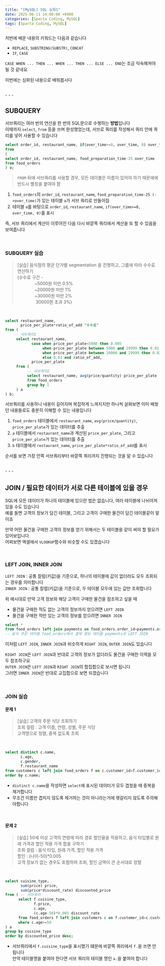 ```yaml
---
title: "[MySQL] SQL 심화1"
date: 2025-06-11 14:00:00 +0900
categories: [Sparta Coding, MySQL]
tags: [Sparta Coding, MySQL]
---
```


저번에 배운 내용의 키워드는 다음과 같습니다 
- `REPLACE`, `SUBSTRING(SUBSTR)`, `CONCAT`
- `IF`, `CASE`

`CASE WHEN ... THEN ... WHEN ... THEN ... ELSE ... END`는 조금 익숙해져야 될 것 같네요
   
이번에는 심화된 내용으로 배워봅시다   

<br>
- - -

## SUBQUERY

서브쿼리는 여러 번의 연산을 한 번의 SQL문으로 수행하는 **방법**입니다   
이때까지 `select`, `from` 등을 쓰며 완성했었는데, 서브로 쿼리를 작성해서 쿼리 안에 쿼리를 넣어 사용할 수 있습니다   
   
```sql
select order_id, restaurant_name, if(over_time>=0, over_time, 0) over_time
from 
(
select order_id, restaurant_name, food_preparation_time-25 over_time
from food_orders
) a;
```

> `FROM` 뒤에 서브쿼리를 사용할 경우, 모든 테이블은 이름이 있어야 하기 때문에에 반드시 별칭을 붙여야 함   

1. `food_orders`의 `order_id`, `restaurant_name`, `food_preparation_time-25 (->over_time)`가 있는 테이블 `a`가 서브 쿼리로 만들어짐
2. 테이블 `a`를 바탕으로 `order_id`, `restaurant_name`, `if(over_time>=0, over_time, 0)`를 표시   

즉, 서브 쿼리에서 계산이 이루어진 다음 다시 바깥쪽 쿼리에서 계산을 또 할 수 있음을 보여줍니다   

<br>
   
### SUBQUERY 실습
> [실습] 음식점의 평균 단가별 segmentation 을 진행하고, 그룹에 따라 수수료 연산하기   
> (수수료 구간 -   
> 　　　　~5000원 미만 0.5%   
> 　　　　~20000원 미만 1%   
> 　　　　~30000원 미만 2%   
> 　　　　 30000원 초과 3%)   

<br>

```sql
select restaurant_name,
       price_per_plate*ratio_of_add "수수료"
from (
    -- 서브쿼리1
     select restaurant_name,
            case when price_per_plate<5000 then 0.005
                 when price_per_plate between 5000 and 19999 then 0.01
                 when price_per_plate between 20000 and 29999 then 0.02
                 else 0.03 end ratio_of_add,
            price_per_plate
     from (
          -- 서브쿼리2
          select restaurant_name, avg(price/quantity) price_per_plate
          from food_orders
          group by 1
     ) a
) b;
```

서브쿼리를 사용하니 내용이 길어지며 복잡하게 느껴지지만 하나씩 살펴보면 이미 배웠던 내용들로도 충분히 이해할 수 있는 내용입니다   
   
1. `food_orders` 테이블에서 `restaurant_name`, `avg(price/quantity)`, `price_per_plate`가 있는 데이터를 추출
2. `a` 테이블에서 `restaurant_name`과 계산된 `price_per_plate`, 그리고 `price_per_plate`가 있는 데이터를 추출
3. `b` 테이블에서 `restaurant_name`, `price_per_plate*ratio_of_add`를 표시

순서를 보면 가장 안쪽 서브쿼리부터 바깥쪽 쿼리까지 진행되는 것을 알 수 있습니다   

<br>
- - -

## JOIN / 필요한 데이터가 서로 다른 테이블에 있을 경우   

SQL에 모든 데이터가 하나의 테이블에 있으란 법은 없습니다, 여러 테이블에 나뉘어져 있을 수도 있습니다   
예를 들면 고객의 정보가 담긴 테이블, 그리고 고객이 구매한 물건이 담긴 테이블같이 말이죠   
   
만약 어떤 물건을 구매한 고객의 정보를 얻기 위해서는 두 테이블을 같이 써야 할 필요가 있어보입니다   
어찌보면 엑셀에서 `VLOOKUP`함수와 비슷할 수도 있겠습니다   

<br>

### LEFT JOIN, INNER JOIN   

`LEFT JOIN` : 공통 칼럼(키값)을 기준으로, 하나의 테이블에 값이 없더라도 모두 조회되는 경우를 의미합니다   
`INNER JOIN` : 공통 칼럼(키값)을 기준으로, 두 테이블 모두에 있는 값만 조회합니다   
   
위 예시대로 만약 고객 정보와 해당 고객이 구매한 물건을 참조하고 싶을 때
- 물건을 구매한 적도 없는 고객의 정보까지 얻으려면 `LEFT JOIN`
- 물건을 구매한 적만 있는 고객의 정보를 얻으려면 `INNER JOIN`   
   
```sql
select *
from food_orders left join payments on food_orders.order_id=payments.order_id;
-- 음식 주문 테이블 food_orders에서 결제 정보 테이블 payments로 LEFT JOIN
```

이처럼 `LEFT JOIN`, `INNER JOIN`과 비슷하게 `RIGHT JOIN`, `OUTER JOIN`도 있습니다   
   
`RIGHT JOIN`은 `LEFT JOIN`과 반대로 고객의 정보가 없더라도 물건을 구매한 이력을 모두 참조하구요   
`OUTER JOIN`은 `LEFT JOIN`과 `RIGHT JOIN`의 합집합으로 보시면 됩니다   
그러면 `INNER JOIN`은 반대로 교집합으로 보면 되겠습니다   
   
<br>

### JOIN 실습   

#### 문제 1
> [실습] 고객의 주문 식당 조회하기   
> 조회 컬럼 : 고객 이름, 연령, 성별, 주문 식당   
> 고객명으로 정렬, 중복 없도록 조회   

<br>

```sql
select distinct c.name,
       c.age,
       c.gender,
       f.restaurant_name
from customers c left join food_orders f on c.customer_id=f.customer_id
order by c.name;
```
- `distinct c.name`을 작성하면 `select`에 표시된 데이터가 모두 겹쳤을 때 중복을 제거합니다   
- 무조건 이름만 겹치지 않도록 제거하는 것이 아니라는거에 헷갈리지 않도록 주의해야합니다   
   
<br>

#### 문제 2
> [실습] 50세 이상 고객의 연령에 따라 경로 할인율을 적용하고, 음식 타입별로 원래 가격과 할인 적용 가격 합을 구하기     
> 조회 컬럼 : 음식 타입, 원래 가격, 할인 적용 가격   
> 할인 : (나이-50)*0.005   
> 고객 정보가 없는 경우도 포함하여 조회, 할인 금액이 큰 순서대로 정렬   

<br>

```sql
select cuisine_type,
       sum(price) price,
       sum(price*discount_rate) discounted_price
from ( -- 서브쿼리
      select f.cuisine_type,
             f.price,
             c.age,
             (c.age-50)*0.005 discount_rate
      from food_orders f left join customers c on f.customer_id=c.customer_id
      where c.age>=50
) a
group by cuisine_type
order by discounted_price desc;
```

- 서브쿼리에서 `f.cuisine_type`을 표시했기 떄문에 바깥쪽 쿼리에서 `f.`을 쓰면 안됩니다   
  만약 테이블명을 붙여야 한다면 서브 쿼리의 테이블 명인 `a.`을 붙여야 합니다   